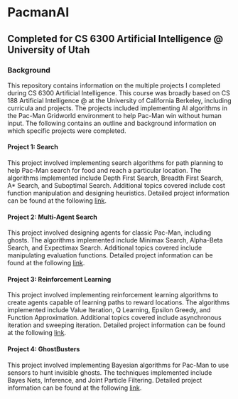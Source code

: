 # PacmanAI
## Completed for CS 6300 Artificial Intelligence @ University of Utah

### Background
This repository contains information on the multiple projects I completed during CS 6300 Artificial Intelligence. This course was broadly based on CS 188 Artificial Intelligence @ at the University of California Berkeley, including curricula and projects. The projects included implementing AI algorithms in the Pac-Man Gridworld environment to help Pac-Man win without human input. The following contains an outline and background information on which specific projects were completed. 

#### Project 1: Search
This project involved implementing search algorithms for path planning to help Pac-Man search for food and reach a particular location. The algorithms implemented include Depth First Search, Breadth First Search, A* Search, and Suboptimal Search. Additional topics covered include cost function manipulation and designing heuristics. Detailed project information can be found at the following [link](https://inst.eecs.berkeley.edu/~cs188/fa21/project1/#question-8-3-points-suboptimal-search).

#### Project 2: Multi-Agent Search
This project involved designing agents for classic Pac-Man, including ghosts. The algorithms implemented include Minimax Search, Alpha-Beta Search, and Expectimax Search. Additional topics covered include manipulating evaluation functions. Detailed project information can be found at the following [link](https://inst.eecs.berkeley.edu/~cs188/fa21/project2/).

#### Project 3: Reinforcement Learning
This project involved implementing reinforcement learning algorithms to create agents capable of learning paths to reward locations. The algorithms implemented include Value Iteration, Q Learning, Epsilon Greedy, and Function Approximation. Additional topics covered include asynchronous iteration and sweeping iteration. Detailed project information can be found at the following [link](https://inst.eecs.berkeley.edu/~cs188/fa21/project3/).

#### Project 4: GhostBusters
This project involved implementing Bayesian algorithms for Pac-Man to use sensors to hunt invisible ghosts. The techniques implemented include Bayes Nets, Inference, and Joint Particle Filtering. Detailed project information can be found at the following [link](https://inst.eecs.berkeley.edu/~cs188/fa21/project4/).

